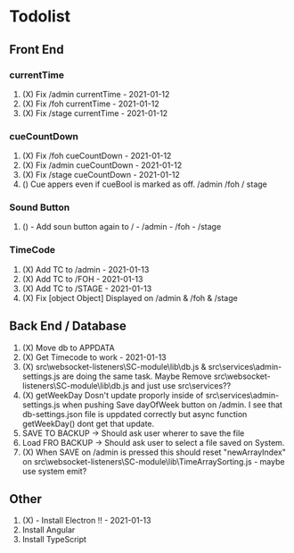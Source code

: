 # Todolist

## Front End
### currentTime
1. (X) Fix /admin currentTime   - 2021-01-12
2. (X) Fix /foh currentTime     - 2021-01-12
3. (X) Fix /stage currentTime   - 2021-01-12
### cueCountDown
1. (X) Fix /foh cueCountDown    - 2021-01-12
2. (X) Fix /admin cueCountDown  - 2021-01-12
3. (X) Fix /stage cueCountDown  - 2021-01-12
4. () Cue appers even if cueBool is marked as off. /admin /foh / stage
### Sound Button
1. () - Add soun button again to / - /admin - /foh - /stage
### TimeCode
1. (X) Add TC to /admin         - 2021-01-13
2. (X) Add TC to /FOH           - 2021-01-13
3. (X) Add TC to /STAGE         - 2021-01-13
4. (X) Fix [object Object] Displayed on /admin & /foh & /stage

## Back End / Database
1. (X) Move db to APPDATA
2. (X) Get Timecode to work     - 2021-01-13
3. (X) src\websocket-listeners\SC-module\lib\db.js & src\services\admin-settings.js are doing the same task. Maybe Remove src\websocket-listeners\SC-module\lib\db.js and just use src\services??
4. (X) getWeekDay Dosn't update proporly inside of src\services\admin-settings.js when pushing Save dayOfWeek button on /admin. I see that db-settings.json file is uppdated correctly but async function getWeekDay() dont get that update.
5. SAVE TO BACKUP   -> Should ask user wherer to save the file
6. Load FRO BACKUP  -> Should ask user to select a file saved on System.
7. (X) When SAVE on /admin is pressed this should reset "newArrayIndex" on src\websocket-listeners\SC-module\lib\TimeArraySorting.js - maybe use system emit?

## Other
1. (X) - Install Electron !!    - 2021-01-13
2. Install Angular
3. Install TypeScript
